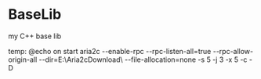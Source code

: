 # BaseLib
my C++ base lib


temp:
@echo on
start aria2c --enable-rpc --rpc-listen-all=true --rpc-allow-origin-all --dir=E:\Aria2cDownload\ --file-allocation=none -s 5 -j 3 -x 5 -c -D

